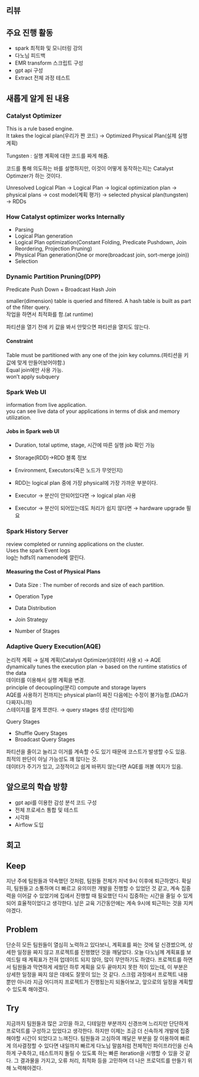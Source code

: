 ## 리뷰
## 주요 진행 활동
- spark 최적화 및 모니터링 강의
- 다노님 피드백
- EMR transform 스크립트 구성
- gpt api 구성
- Extract 전체 과정 테스트

## 새롭게 알게 된 내용

### Catalyst Optimizer
This is a rule based engine.</br>
It takes the logical plan(우리가 짠 코드) → Optimized Physical Plan(실제 실행 계획)</br>

Tungsten : 실행 계획에 대한 코드를 짜게 해줌.

코드를 통해 의도하는 바를 설명하지만, 이것이 어떻게 동작하는지는 Catalyst Optimzer가 하는 것이다.

Unresolved Logical Plan → Logical Plan → logical optimization plan → physical plans  → cost model(계획 평가) → selected physical plan(tungsten) → RDDs

### How Catalyst optimizer works Internally

- Parsing
- Logical Plan generation
- Logical Plan optimization(Constant Folding, Predicate Pushdown, Join Reordering, Projection Pruning)
- Physical Plan generation(One or more(broadcast join, sort-merge join))
- Selection

### Dynamic Partition Pruning(DPP)

Predicate Push Down + Broadcast Hash Join

smaller(dimension) table is queried and filtered. A hash table is built as part of the filter query.</br>
작업을 하면서 최적화를 함.(at runtime)

파티션을 열기 전에 키 값을 봐서 안맞으면 파티션을 열지도 않는다.

#### Constraint

Table must be partitioned with any one of the join key columns.(파티션을 키 값에 맞게 만들어놨어야함.)</br>
Equal join에만 사용 가능.</br>
won’t apply subquery

### Spark Web UI

information from live application.</br>
you can see live data of your applications in terms of disk and memory utilization.

#### Jobs in Spark web UI

- Duration, total uptime, stage, 시간에 따른 실행 job 확인 가능

- Storage(RDD)→RDD 블록 정보

- Environment, Executors(죽은 노드가 무엇인지)

- RDD는 logical plan 중에 가장 physical에 가장 가까운 부분이다.

- Executor → 분산이 안되어있다면 → logical plan 사용

- Executor → 분산이 되어있는데도 처리가 쉽지 않다면 → hardware upgrade 필요 

### Spark History Server

review completed or running applications on the cluster.</br>
Uses the spark Event logs</br>
log는 hdfs의 namenode에 깔린다.

#### Measuring the Cost of Physical Plans

- Data Size : The number of records and size of each partition.

- Operation Type

- Data Distribution

- Join Strategy

- Number of Stages

### Adaptive Query Execution(AQE)

논리적 계획 → 실제 계획(Catalyst Optimizer)(데이터 사용 x) → AQE</br>
dynamically tunes the execution plan → based on the runtime statistics of the data</br>
데이터를 이용해서 실행 계획을 변경.</br>
principle of decoupling(분리) compute and storage layers</br>
AQE를 사용하기 전까지는 physical plan이 짜진 다음에는 수정이 불가능함.(DAG가 다짜지니까)</br>
스테이지를 잘게 쪼갠다. → query stages 생성 (런타임에)

Query Stages
- Shuffle Query Stages
- Broadcast Query Stages

파티션을 줄이고 늘리고 이거를 계속할 수도 있기 때문에 코스트가 발생할 수도 있음.</br>
최적의 판단이 아닐 가능성도 꽤 많다는 것.</br>
데이터가 주기가 있고, 고정적이고 쉽게 바뀌지 않는다면 AQE를 꺼볼 여지가 있음.

## 앞으로의 학습 방향
- gpt api를 이용한 감성 분석 코드 구성
- 전체 프로세스 통합 및 테스트
- 시각화
- Airflow 도입

## 회고
## Keep
지난 주에 팀원들과 약속했던 것처럼, 팀원들 전체가 저녁 9시 이후에 퇴근하였다. 확실히, 팀원들고 소통하며 더 빠르고 유의미한 개발을 진행할 수 있었던 것 같고, 계속 집중력을 이어갈 수 있었기에 집에서 진행할 때 필요했던 다시 집중하는 시간을 줄일 수 있게 되어 효율적이었다고 생각한다. 남은 교육 기간동안에는 계속 9시에 퇴근하는 것을 지켜야겠다.

## Problem
단순히 모든 팀원들이 열심히 노력하고 있다보니, 계획표를 짜는 것에 덜 신경썼으며, 상세한 일정을 짜지 않고 프로젝트를 진행했던 것을 깨달았다. 오늘 다노님께 계획표를 보여드릴 때 계획표가 전혀 업데이트 되지 않아, 많이 무안하기도 하였다. 프로젝트를 하면서 팀원들과 막연하게 세웠던 하루 계획을 모두 끝마치지 못한 적이 있는데, 이 부분은 상세한 일정을 짜지 않은 데에도 잘못이 있는 것 같다. 스크럼 과정에서 프로젝트 내용 뿐만 아니라 지금 어디까지 프로젝트가 진행됬는지 되돌아보고, 앞으로의 일정을 계획할 수 있도록 해야겠다.

## Try
지금까지 팀원들과 많은 고민을 하고, 디테일한 부분까지 신경쓰며 느리지만 단단하게 프로덕트를 구성하고 있었다고 생각한다. 하지만 이제는 조금 더 신속하게 개발에 집중해야할 시간이 되었다고 느껴진다. 팀원들과 고심하여 깨달은 부분을 잘 이용하여 빠르게 의사결정할 수 있다면 내일까지 빠르게 다노님 말씀처럼 전체적인 파이프라인을 신속하게 구축하고, 테스트까지 돌릴 수 있도록 하는 빠른 iteration을 시행할 수 있을 것 같다. 그 결과물을 가지고, 오류 처리, 최적화 등을 고민하며 더 나은 프로덕트를 만들기 위해 노력해야겠다.